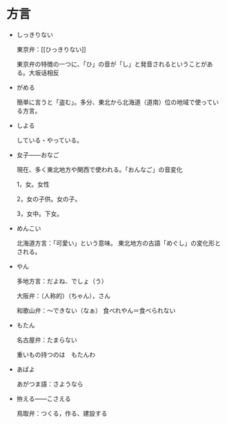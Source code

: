 # 方言

- しっきりない
    
    東京弁：[[ひっきりない]]
    
    東京弁の特徴の一つに、「ひ」の音が「し」と発音されるということがある。大坂话相反

- がめる
    
    簡単に言うと「盗む」。多分、東北から北海道（道南）位の地域で使っている方言。

- しよる
    
    している・やっている。

- 女子——おなご
    
    現在、多く東北地方や関西で使われる。「おんなご」の音変化
    
    1，女。女性
    
    2，女の子供。女の子。
    
    3，女中。下女。

- めんこい
    
    北海道方言：「可愛い」という意味。 東北地方の古語「めぐし」の変化形とされる。

- やん
    
    多地方言：だよね、でしょ（う）
    
    大阪弁：（人称的）（ちゃん），さん
    
    和歌山弁：～できない（なぁ）   食べれやん＝食べられない

- もたん
    
    名古屋弁：たまらない
    
    重いもの持つのは　もたんわ

- あばよ
    
    あがつま語：さようなら

- 拵える——こさえる
    
    鳥取弁：つくる，作る、建設する